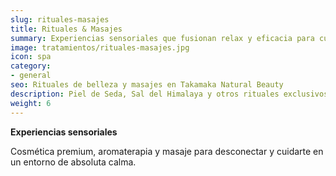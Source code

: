 ```yaml
---
slug: rituales-masajes
title: Rituales & Masajes
summary: Experiencias sensoriales que fusionan relax y eficacia para cuerpo y mente.
image: tratamientos/rituales-masajes.jpg
icon: spa
category:
- general
seo: Rituales de belleza y masajes en Takamaka Natural Beauty
description: Piel de Seda, Sal del Himalaya y otros rituales exclusivos que equilibran cuerpo, mente y emociones.
weight: 6
---
```


**Experiencias sensoriales**

Cosmética premium, aromaterapia y masaje para desconectar y cuidarte en un entorno de absoluta calma.
